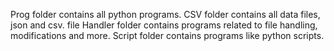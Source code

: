 Prog folder contains all python programs.
CSV folder contains all data files, json and csv.
file Handler folder contains programs related to file handling, modifications and more.
Script folder contains programs like python scripts.
